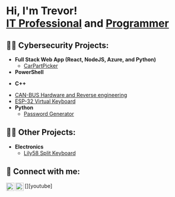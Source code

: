 <h1>Hi, I'm Trevor! <br/><a href="https://www.linkedin.com/in/trevormartes">IT Professional</a> and <a href="https://github.com/trevboy">Programmer</a> </h1>

<h2>👨‍💻 Cybersecurity Projects:</h2>

<!-- - <b>Data Structures and Algorithms Practice (AlgoExpert)</b>
  - [Praciting DS & Algos in Python]('insert link') --> 
- <b>Full Stack Web App (React, NodeJS, Azure, and Python)</b>
  - [CarPartPicker](https://github.com/trevboy/CarPartPicker.git)
- <b>PowerShell</b>
<!--  - [Windows EventLog: Failed RDP Logins Source IP to full GeoData Conversion]('insert link')
  - [Active Directory Bulk User Creation]('insert link')
  - [FIM (File Integrity Monitor)]('insert link') -->
- <b>C++</b>
<!--  - [Ransomware Proof of Concept (Encrypter)]('insert link')
  - [Ransomware Proof of Concept (Decrypter)]('insert link' -->
  - [CAN-BUS Hardware and Reverse engineering](https://github.com/trevboy/CANaBUS.git)
  - [ESP-32 Virtual Keyboard](https://github.com/trevboy/Virtual_Keyboard-ESP_32.git)
- <b>Python</b>
  - [Password Generator](https://github.com/trevboy/PasswordTools/blob/main/PasswordGenerator.py)
 
<h2>👨‍💻 Other Projects:</h2>

- <b>Electronics</b>
  - [Lily58 Split Keyboard](https://github.com/trevboy/8bit_Lily.git)

<!-- <h2>📺 Popular YouTube Videos</h2>

- [Lilygo T-enable]('Insert link')
- [SEIM and Cloud infrastructure]('Insert link')
- [Home lab]('Insert link')
- [Network/Vulnerability Scanner (Python)]('Insert link')
- [My experience at WGU]('Insert link') -->

<h2> 🤳 Connect with me:</h2>

[<img align="left" alt="     | YouTube" width="22px" src="https://cdn.jsdelivr.net/npm/simple-icons@v3/icons/youtube.svg" />][youtube]
[<img align="left" alt="Trevor Martes | LinkedIn" width="22px" src="https://cdn.jsdelivr.net/npm/simple-icons@v3/icons/linkedin.svg" />][linkedin]


<!-- [youtube]: https://www.youtube.com/c/ -->
[linkedin]: https://linkedin.com/in/trevormartes

<!--

Here are some ideas to get you started:

- 🔭 I’m currently working on ...
- 🌱 I’m currently learning ...
- 👯 I’m looking to collaborate on ...
- 🤔 I’m looking for help with ...
- 💬 Ask me about ...
- 📫 How to reach me: ...
- 😄 Pronouns: ...
- ⚡ Fun fact: ...
-->

